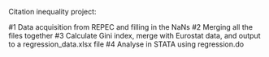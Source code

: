 Citation inequality project:

#1 Data acquisition from REPEC and filling in the NaNs
#2 Merging all the files together
#3 Calculate Gini index, merge with Eurostat data, and output to a regression_data.xlsx file
#4 Analyse in STATA using regression.do 
